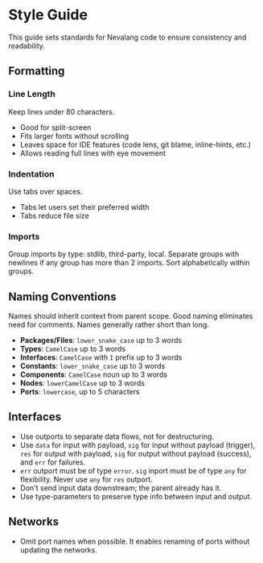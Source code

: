 # Style Guide

This guide sets standards for Nevalang code to ensure consistency and readability.

## Formatting

### Line Length

Keep lines under 80 characters.

- Good for split-screen
- Fits larger fonts without scrolling
- Leaves space for IDE features (code lens, git blame, inline-hints, etc.)
- Allows reading full lines with eye movement

### Indentation

Use tabs over spaces.

- Tabs let users set their preferred width
- Tabs reduce file size

### Imports

Group imports by type: stdlib, third-party, local. Separate groups with newlines if any group has more than 2 imports. Sort alphabetically within groups.

## Naming Conventions

Names should inherit context from parent scope. Good naming eliminates need for comments. Names generally rather short than long.

- **Packages/Files**: `lower_snake_case` up to 3 words
- **Types**: `CamelCase` up to 3 words
- **Interfaces**: `CamelCase` with `I` prefix up to 3 words
- **Constants**: `lower_snake_case` up to 3 words
- **Components**: `CamelCase` noun up to 3 words
- **Nodes**: `lowerCamelCase` up to 3 words
- **Ports**: `lowercase`, up to 5 characters

## Interfaces

- Use outports to separate data flows, not for destructuring.
- Use `data` for input with payload, `sig` for input without payload (trigger), `res` for output with payload, `sig` for output without payload (success), and `err` for failures.
- `err` outport must be of type `error`. `sig` inport must be of type `any` for flexibility. Never use `any` for `res` outport.
- Don't send input data downstream; the parent already has it.
- Use type-parameters to preserve type info between input and output.

## Networks

- Omit port names when possible. It enables renaming of ports without updating the networks.
